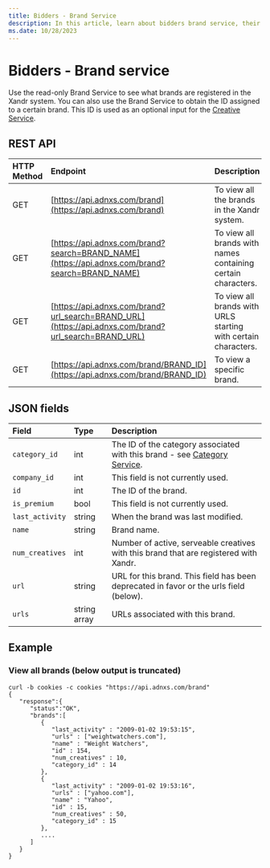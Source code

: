 ```yaml
---
title: Bidders - Brand Service
description: In this article, learn about bidders brand service, their JSON fields, and REST API with an example.
ms.date: 10/28/2023
---
```


# Bidders - Brand service

Use the read-only Brand Service to see what brands are registered in the Xandr system. You can also use the Brand Service
to obtain the ID assigned to a certain brand. This ID is used as an optional input for the [Creative Service](creative-service.md).

## REST API

| HTTP Method | Endpoint | Description |
|:---|:---|:---|
| GET | [https://api.adnxs.com/brand](https://api.adnxs.com/brand) | To view all the brands in the Xandr system. |
| GET | [https://api.adnxs.com/brand?search=BRAND_NAME](https://api.adnxs.com/brand?search=BRAND_NAME) | To view all brands with names containing certain characters. |
| GET | [https://api.adnxs.com/brand?url_search=BRAND_URL](https://api.adnxs.com/brand?url_search=BRAND_URL) | To view all brands with URLS starting with certain characters. |
| GET | [https://api.adnxs.com/brand/BRAND_ID](https://api.adnxs.com/brand/BRAND_ID) | To view a specific brand. |

## JSON fields

| Field | Type | Description |
|:---|:---|:---|
| `category_id` | int | The ID of the category associated with this brand - see [Category Service](category-service.md). |
| `company_id` | int | This field is not currently used. |
| `id` | int | The ID of the brand. |
| `is_premium` | bool | This field is not currently used. |
| `last_activity` | string | When the brand was last modified. |
| `name` | string | Brand name. |
| `num_creatives` | int | Number of active, serveable creatives with this brand that are registered with Xandr. |
| `url` | string | URL for this brand. This field has been deprecated in favor or the urls field (below). |
| `urls` | string array | URLs associated with this brand. |

## Example

### View all brands (below output is truncated)

``` pre
curl -b cookies -c cookies "https://api.adnxs.com/brand"
{
   "response":{
      "status":"OK",
      "brands":[
         {
            "last_activity" : "2009-01-02 19:53:15",
            "urls" : ["weightwatchers.com"],
            "name" : "Weight Watchers",
            "id" : 154,
            "num_creatives" : 10,
            "category_id" : 14
         },
         {
            "last_activity" : "2009-01-02 19:53:16",
            "urls" : ["yahoo.com"],
            "name" : "Yahoo",
            "id" : 15,
            "num_creatives" : 50,
            "category_id" : 15
         },
         ....
      ]
   }
}
```
